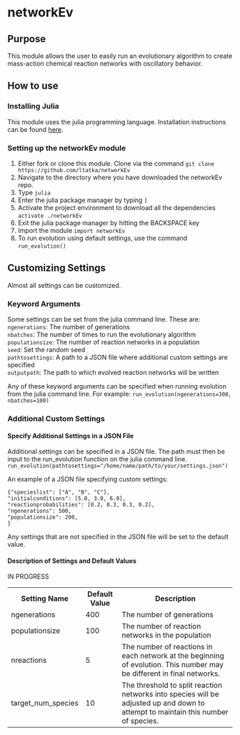 # networkEv
## Purpose
This module allows the user to easily run an evolutionary algorithm to create mass-action chemical reaction networks with oscillatory behavior.

## How to use
### Installing Julia
This module uses the julia programming language. Installation instructions can be found [here](https://julialang.org/downloads/).

### Setting up the networkEv module
1. Either fork or clone this module. Clone via the command ```git clone https://github.com/ltatka/networkEv```
2. Navigate to the directory where you have downloaded the networkEv repo.
3. Type ```julia```
4. Enter the julia package manager by typing ```]```
5. Activate the project environment to download all the dependencies ```activate ./networkEv```
6. Exit the julia package manager by hitting the BACKSPACE key
7. Import the module ```import networkEv```
8. To run evolution using default settings, use the command ```run_evolution()```

## Customizing Settings
Almost all settings can be customized. 

### Keyword Arguments
Some settings can be set from the julia command line. These are: <br>
```ngenerations```: The number of generations <br>
```nbatches```: The number of times to run the evolutionary algorithm <br>
```populationsize```: The number of reaction networks in a population <br>
```seed```: Set the random seed <br>
```pathtosettings```: A path to a JSON file where additional custom settings are specified <br>
```outputpath```: The path to which evolved reaction networks will be written <br>

Any of these keyword arguments can be specified when running evolution from the julia command line. For example:
```run_evolution(ngenerations=300, nbatches=100)```

### Additional Custom Settings
#### Specify Additional Settings in a JSON File
Additional settings can be specified in a JSON file. The path must then be input to the run_evolution function on the julia command line.
```run_evolution(pathtosettings="/home/name/path/to/your/settings.json")```

An example of a JSON file specifying custom settings: <br>
```
{"specieslist": ["A", "B", "C"],
"initialconditions": [5.0, 3.0, 6.0],
"reactionprobabilities": [0.2, 0.3, 0.3, 0.2],
"ngenerations": 500,
"populationsize": 200,
}
```
Any settings that are not specified in the JSON file will be set to the default value.

#### Description of Settings and Default Values
<table>
  <tr>
    <th>Setting Name</th>
    <th>Default Value</th>
    <th>Description</th>
  </tr>
  <tr>
    <td>ngenerations</td>
    <td>400</td>
    <td>The number of generations</td>
  </tr>
  <tr>
    <td>populationsize</td>
    <td>100</td>
    <td>The number of reaction networks in the population</td>
  </tr>
  <tr>
    <td>nreactions</td>
    <td> 5 </td>
    <td>The number of reactions in each network at the beginning of evolution. This number may be different in final networks.</td>
  </tr>
  <tr>
    <td>target_num_species</td>
    <td>10</td>
    <td>The threshold to split reaction networks into species will be adjusted up and down to attempt to maintain this number of species. </td>
  </tr>
 IN PROGRESS


